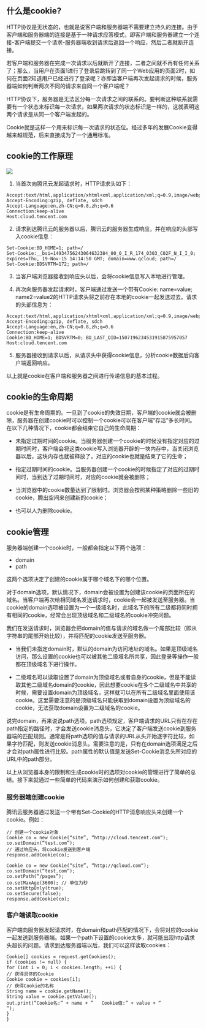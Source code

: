 ## 什么是cookie? 
HTTP协议是无状态的，也就是说客户端和服务器端不需要建立持久的连接。由于客户端和服务器端的连接是基于一种请求应答模式，即客户端和服务器建立一个连接-客户端提交一个请求-服务器端收到请求后返回一个响应，然后二者就断开连接。

若客户端和服务器在完成一次请求以后就断开了连接，二者之间就不再有任何关系了；那么，当用户在页面1进行了登录后跳转到了同一个Web应用的页面2时，如何在页面2知道用户已经进行了登录呢？亦即当客户端再次发起请求的时候，服务器端如何判断两次不同的请求来自同一个客户端呢？

HTTP协议下，服务器是无法区分每一次请求之间的联系的。要判断这种联系就需要有一个状态来标识每一次请求，如果两次请求的状态标识是一样的，这就表明这两个请求是从同一个客户端发起的。

Cookie就是这样一个用来标识每一次请求的状态位。经过多年的发展Cookie变得越来越规范，后来直接成为了一个通用标准。

## cookie的工作原理

![](https://mccdn.qcloud.com/static/img/58f3b8fb6182198e549315f3192bd11a/image.png)

1) 当首次向腾讯云发起请求时，HTTP请求头如下：

```
Accept:text/html,application/xhtml+xml,application/xml;q=0.9,image/webp,/;q=0.8 
Accept-Encoding:gzip, deflate, sdch 
Accept-Language:en,zh-CN;q=0.8,zh;q=0.6 
Connection:keep-alive 
Host:cloud.tencent.com
```

2) 请求到达腾讯云的服务器以后，腾讯云的服务器生成响应，并在响应的头部写入cookie信息：

```
Set-Cookie:BD_HOME=1; path=/ 
Set-Cookie:__bsi=14934756243064632384_00_0_I_R_174_0303_C02F_N_I_I_0; expires=Thu, 19-Nov-15 14:14:50 GMT; domain=www.qcloud; path=/ 
Set-Cookie:BDSVRTM=172; path=/
```

3) 当客户端浏览器接收到响应头以后，会将cookie信息写入本地进行管理。

4) 再次向服务器发起请求时，客户端通过发送一个带有Cookie: name=value; name2=value2的HTTP请求头将之前存在本地的cookie一起发送过去。请求的头部信息为：

```
Accept:text/html,application/xhtml+xml,application/xml;q=0.9,image/webp,/;q=0.8 
Accept-Encoding:gzip, deflate, sdch 
Accept-Language:en,zh-CN;q=0.8,zh;q=0.6 
Connection:keep-alive 
Cookie:BD_HOME=1; BDSVRTM=0; BD_LAST_QID=1507196234531915875957057 
Host:cloud.tencent.com
```

5) 服务器接收到请求以后，从请求头中获得cookie信息，分析cookie数据后向客户端返回响应。

以上就是cookie在客户端和服务器之间进行传递信息的基本过程。

## cookie的生命周期

cookie是有生命周期的。一旦到了cookie的失效日期，客户端的cookie就会被删除，服务器在创建cookie时可以控制一个cookie可以在客户端“存活”多长时间。在以下几种情况下，cookie都会结束它自己的生命周期：

- 未指定过期时间的cookie。当服务器创建一个cookie的时候没有指定对应的过期时间时，客户端会将这类cookie写入浏览器开辟的一块内存中，当关闭浏览器以后，这块内存也就被释放了，对应的cookie也就是结束了它的生命；

- 指定过期时间的cookie。当服务器创建一个cookie的时候指定了对应的过期时间时，当到达了过期时间时，对应的cookie就会被删除；

- 当浏览器中的cookie数量达到了限制时。浏览器会按照某种策略删除一些旧的cookie，腾出空间来创建新的cookie；

- 也可以人为删除cookie。

## cookie管理
服务器端创建一个cookie时，一般都会指定以下两个选项：

- domain 
- path

这两个选项决定了创建的cookie属于哪个域名下的哪个位置。

对于domain选项，默认情况下，domain会被设置为创建该cookie的页面所在的域名。当客户端再次给相同域名发送请求时，cookie会一起被发送至服务器。当cookie的domain选项被设置为一个一级域名时，此域名下的所有二级都将同时拥有相同的cookie，经常会出现顶级域名和二级域名的cookie冲突问题。

我们在发送请求时，浏览器会把domain的值与请求的域名做一个尾部比较（即从字符串的尾部开始比较），并将匹配的cookie发送至服务器。

- 当我们未指定domain时，默认的domain为访问地址的域名。如果是顶级域名访问，那么设置的cookie也可以被其他二级域名所共享，因此登录等操作一般都在顶级域名下进行操作。

- 二级域名可以读取设置了domain为顶级域名或者自身的cookie，但是不能读取其他二级域名domain的cookie，因此想要cookie在多个二级域名中共享的时候，需要设置domain为顶级域名，这样就可以在所有二级域名里面使用该cookie。这里需要注意的是顶级域名只能获取到domain设置为顶级域名的cookie，无法获取domain设置为二级域名的cookie。

说完domain，再来说说path选项。path选项规定，客户端请求的URL只有在存在path指定的路径时，才会发送cookie消息头，它决定了客户端发送cookie到服务器端的匹配规则。通常是将path选项的值与请求的URL从头开始逐字符比较，如果字符匹配，则发送cookie消息头。需要注意的是，只有在domain选项满足之后才会对path属性进行比较。path属性的默认值是发送Set-Cookie消息头所对应的URL中的path部分。

以上从浏览器本身的限制和生成cookie时的选项对cookie的管理进行了简单的总结。接下来就通过一些简单的代码来演示如何创建和获取cookie。

### 服务器端创建cookie
腾讯云服务器通过发送一个带有Set-Cookie的HTTP消息响应头来创建一个cookie。例如：

```
// 创建一个cookie对象 
Cookie co = new Cookie(“site”, “http://cloud.tencent.com“); 
co.setDomain(“test.com”); 
// 通过响应头，将cookie发送到客户端 
response.addCookie(co);

Cookie co = new Cookie(“site”, “http://qcloud.com“); 
co.setDomain(“test.com”); 
co.setPath(“/pages”); 
co.setMaxAge(3600); // 单位为秒 
co.setHttpOnly(true); 
co.setSecure(false); 
response.addCookie(co);
```

### 客户端读取cookie
客户端向服务器发起请求时，在domain和path匹配的情况下，会将对应的cookie一起发送到服务器端。如果一个path下设置的cookie太多，就可能出现http请求头超长的问题。请求到达服务器端以后，我们可以这样读取cookies：

```
Cookie[] cookies = request.getCookies(); 
if (cookies != null) { 
for (int i = 0; i < cookies.length; ++i) { 
// 获得具体的Cookie 
Cookie cookie = cookies[i]; 
// 获得Cookie的名称 
String name = cookie.getName(); 
String value = cookie.getValue(); 
out.print(“Cookie名:” + name + ”   Cookie值:” + value + “
”); 
} 
}
```